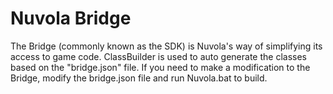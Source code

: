 # Nuvola Bridge
The Bridge (commonly known as the SDK) is Nuvola's way of simplifying its access to game code. ClassBuilder is used to auto generate the classes based on the "bridge.json" file. If you need to make a modification to the Bridge, modify the bridge.json file and run Nuvola.bat to build.